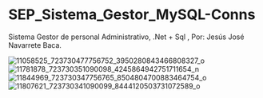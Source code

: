 # SEP_Sistema_Gestor_MySQL-Conns
Sistema Gestor de personal Administrativo, .Net + Sql , Por: Jesús José Navarrete Baca.

![11058525_723730477756752_3950280843466808327_o](https://user-images.githubusercontent.com/21239660/37513536-952fca96-28c2-11e8-9abe-f71a2dd450ef.jpg)
![11781878_723730351090098_4245864942751711654_n](https://user-images.githubusercontent.com/21239660/37513619-cf577afc-28c2-11e8-9f12-cb5be686463f.jpg)
![11844969_723730347756765_8504804700883464754_o](https://user-images.githubusercontent.com/21239660/37513538-95777328-28c2-11e8-9c6d-1e2fac32aeac.jpg)
![11807621_723730341090099_8444120503731072589_o](https://user-images.githubusercontent.com/21239660/37513539-9596f496-28c2-11e8-9c6b-4d28e40e3d18.jpg)


